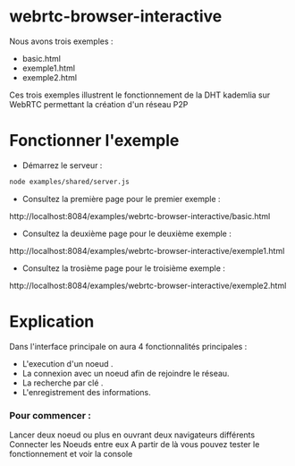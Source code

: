 # webrtc-browser-interactive

Nous avons trois exemples :

- basic.html
- exemple1.html
- exemple2.html

Ces trois exemples illustrent le fonctionnement de la DHT kademlia sur WebRTC permettant la création d'un réseau P2P

# Fonctionner l'exemple

* Démarrez le serveur :

```sh
node examples/shared/server.js
```
* Consultez la première page pour le premier exemple :

http://localhost:8084/examples/webrtc-browser-interactive/basic.html

* Consultez la deuxième page pour le deuxième exemple :

http://localhost:8084/examples/webrtc-browser-interactive/exemple1.html

* Consultez la trosième page pour le troisième exemple :

http://localhost:8084/examples/webrtc-browser-interactive/exemple2.html

# Explication

Dans l'interface principale on aura 4 fonctionnalités principales :

- L'execution d'un noeud .
- La connexion avec un noeud afin de rejoindre le réseau.
- La recherche par clé .
- L'enregistrement des informations.

### Pour commencer :
Lancer deux noeud ou plus en ouvrant deux navigateurs différents
Connecter les Noeuds entre eux
A partir de là vous pouvez tester le fonctionnement et voir la console
